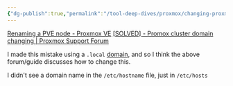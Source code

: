 ```yaml
---
{"dg-publish":true,"permalink":"/tool-deep-dives/proxmox/changing-proxmox-server-name-and-domain/","updated":"2023-12-12T11:58:21.000-08:00"}
---
```




[Renaming a PVE node - Proxmox VE](https://pve.proxmox.com/wiki/Renaming_a_PVE_node)
[[SOLVED] - Promox cluster domain changing | Proxmox Support Forum](https://forum.proxmox.com/threads/promox-cluster-domain-changing.111578/)

I made this mistake using a `.local` [domain](https://community.veeam.com/blogs-and-podcasts-57/why-using-local-as-your-domain-name-extension-is-a-bad-idea-4828), and so I think the above forum/guide discusses how to change this.

I didn't see a domain name in the `/etc/hostname` file, just in `/etc/hosts`